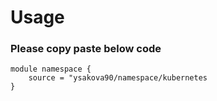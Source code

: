 # Usage

### Please copy paste below code
```
module namespace {
    source = "ysakova90/namespace/kubernetes
}